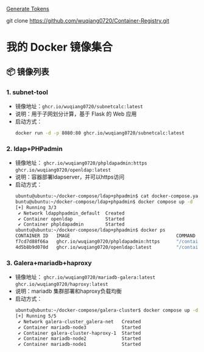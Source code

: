 [Generate Tokens](https://github.com/settings/tokens/)

git clone https://github.com/wuqiang0720/Container-Registry.git
# 我的 Docker 镜像集合

## 📦 镜像列表

### 1. subnet-tool
- 镜像地址：`ghcr.io/wuqiang0720/subnetcalc:latest`
- 说明：用于子网划分计算，基于 Flask 的 Web 应用
- 启动方式：
  ```bash
  docker run -d -p 8080:80 ghcr.io/wuqiang0720/subnetcalc:latest

### 2. ldap+PHPadmin 
- 镜像地址：
    `ghcr.io/wuqiang0720/phpldapadmin:https`
    `ghcr.io/wuqiang0720/openldap:latest`
- 说明：容器部署ldapserver，并可以https访问
- 启动方式：
  ```bash
  ubuntu@ubuntu:~/docker-compose/ldap+phpadmin$ cat docker-compose.yaml
  buntu@ubuntu:~/docker-compose/ldap+phpadmin$ docker compose up -d
  [+] Running 3/3
   ✔ Network ldapphpadmin_default  Created                                                                                                                        0.0s
   ✔ Container openldap            Started                                                                                                                        0.3s
   ✔ Container phpldapadmin        Started                                                                                                                        0.5s
  ubuntu@ubuntu:~/docker-compose/ldap+phpadmin$ docker ps
  CONTAINER ID   IMAGE                                       COMMAND                  CREATED          STATUS          PORTS                                                                                NAMES
  f7cd7d88f66a   ghcr.io/wuqiang0720/phpldapadmin:https      "/container/tool/run"    4 seconds ago    Up 3 seconds    0.0.0.0:8080->80/tcp, [::]:8080->80/tcp, 0.0.0.0:6443->443/tcp, [::]:6443->443/tcp   phpldapadmin
  4d5b8b9d070d   ghcr.io/wuqiang0720/openldap:latest         "/container/tool/run"    4 seconds ago    Up 3 seconds    0.0.0.0:389->389/tcp, [::]:389->389/tcp, 0.0.0.0:636->636/tcp, [::]:636->636/tcp     openldap
  ```
### 3. Galera+mariadb+haproxy
- 镜像地址：
    `ghcr.io/wuqiang0720/mariadb-galera:latest`
    `ghcr.io/wuqiang0720/haproxy:latest`
- 说明：mariadb 集群部署和haproxy负载均衡
- 启动方式：
  ```bash
  ubuntu@ubuntu:~/docker-compose/galera-cluster$ docker compose up -d
  [+] Running 5/5
   ✔ Network galera-cluster_galera-net   Created                                                                                                                  0.1s
   ✔ Container mariadb-node3             Started                                                                                                                  0.4s
   ✔ Container galera-cluster-haproxy-1  Started                                                                                                                  0.5s
   ✔ Container mariadb-node2             Started                                                                                                                  0.5s
   ✔ Container mariadb-node1             Started              
